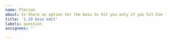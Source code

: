 ```yaml
---
name: Florian
about: Is there an option for the boss to hit you only if you hit him first?
title: '1.19 boss edit'
labels: question
assignees: ''

---
```

